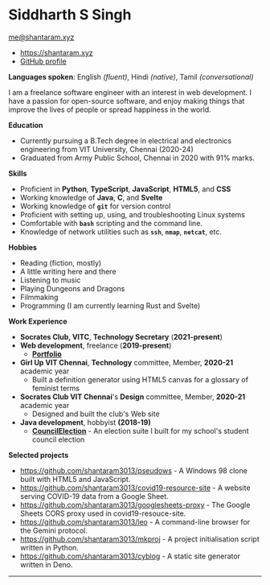 # Siddharth S Singh

[me@shantaram.xyz](mailto:me@shantaram.xyz)

- https://shantaram.xyz
- [GitHub profile](https://github.com/shantaram3013)

**Languages spoken**: English _(fluent)_, Hindi _(native)_, Tamil
_(conversational)_

I am a freelance software engineer with an interest in web development.
I have a passion for open-source software, and enjoy making things that 
improve the lives of people or spread happiness in the world.

**Education**

- Currently pursuing a B.Tech degree in electrical and electronics engineering
  from VIT University, Chennai (2020-24)
- Graduated from Army Public School, Chennai in 2020 with 91% marks.

**Skills**

- Proficient in **Python**, **TypeScript**, **JavaScript**, **HTML5**, and
  **CSS**
- Working knowledge of **Java**, **C**, and **Svelte**
- Working knowledge of **`git`** for version control
- Proficient with setting up, using, and troubleshooting Linux systems
- Comfortable with **`bash`** scripting and the command line.
- Knowledge of network utilities such as **`ssh`**, **`nmap`**, **`netcat`**, etc.


**Hobbies**
- Reading (fiction, mostly)
- A little writing here and there
- Listening to music
- Playing Dungeons and Dragons
- Filmmaking
- Programming (I am currently learning Rust and Svelte)

<!-- @block-start wkex #wk-experience -->
**Work Experience**

- **Socrates Club, VITC**, **Technology Secretary** (**2021-present**)
- **Web development**, freelance (**2019-present**)
  - [**Portfolio**](https://shantaram.xyz/portfolio)
- **Girl Up VIT Chennai**, **Technology** committee, Member, **2020-21** academic year
  - Built a definition generator using HTML5 canvas for a glossary of feminist
    terms
- **Socrates Club VIT Chennai**'s **Design** committee, Member, **2020-21** academic year
  - Designed and built the club's Web site
  <!-- TODO: add link -->
- **Java development**, hobbyist **(2018-19)**
  - [**CouncilElection**](https://github.com/shantaram3013/CouncilElection) - An
    election suite I built for my school's student council election

<!-- @block-end wkex -->

**Selected projects**

- https://github.com/shantaram3013/pseudows - A Windows 98 clone built with
  HTML5 and JavaScript.
- https://github.com/shantaram3013/covid19-resource-site - A website serving
  COVID-19 data from a Google Sheet.
- https://github.com/shantaram3013/googlesheets-proxy - The Google Sheets CORS
  proxy used in covid19-resouce-site.
- https://github.com/shantaram3013/leo - A command-line browser for the Gemini
  protocol.
- https://github.com/shantaram3013/mkproj - A project initialisation script
  written in Python.
- https://github.com/shantaram3013/cyblog - A static site generator written in
  Deno.

---

<!-- @include cyblog-footer.html -->